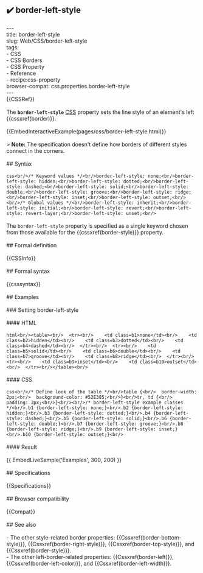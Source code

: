 ## ✔️ border-left-style 
 ---<br/>title: border-left-style<br/>slug: Web/CSS/border-left-style<br/>tags:<br/>  - CSS<br/>  - CSS Borders<br/>  - CSS Property<br/>  - Reference<br/>  - recipe:css-property<br/>browser-compat: css.properties.border-left-style<br/>---<br/>{{CSSRef}}<br/><br/>The **`border-left-style`** [CSS](/en-US/docs/Web/CSS) property sets the line style of an element's left {{cssxref(border)}}.<br/><br/>{{EmbedInteractiveExample(pages/css/border-left-style.html)}}<br/><br/>> **Note:** The specification doesn't define how borders of different styles connect in the corners.<br/><br/>## Syntax<br/><br/>```css<br/>/* Keyword values */<br/>border-left-style: none;<br/>border-left-style: hidden;<br/>border-left-style: dotted;<br/>border-left-style: dashed;<br/>border-left-style: solid;<br/>border-left-style: double;<br/>border-left-style: groove;<br/>border-left-style: ridge;<br/>border-left-style: inset;<br/>border-left-style: outset;<br/><br/>/* Global values */<br/>border-left-style: inherit;<br/>border-left-style: initial;<br/>border-left-style: revert;<br/>border-left-style: revert-layer;<br/>border-left-style: unset;<br/>```<br/><br/>The `border-left-style` property is specified as a single keyword chosen from those available for the {{cssxref(border-style)}} property.<br/><br/>## Formal definition<br/><br/>{{CSSInfo}}<br/><br/>## Formal syntax<br/><br/>{{csssyntax}}<br/><br/>## Examples<br/><br/>### Setting border-left-style<br/><br/>#### HTML<br/><br/>```html<br/><table><br/>  <tr><br/>    <td class=b1>none</td><br/>    <td class=b2>hidden</td><br/>    <td class=b3>dotted</td><br/>    <td class=b4>dashed</td><br/>  </tr><br/>  <tr><br/>    <td class=b5>solid</td><br/>    <td class=b6>double</td><br/>    <td class=b7>groove</td><br/>    <td class=b8>ridge</td><br/>  </tr><br/>  <tr><br/>    <td class=b9>inset</td><br/>    <td class=b10>outset</td><br/>  </tr><br/></table><br/>```<br/><br/>#### CSS<br/><br/>```css<br/>/* Define look of the table */<br/>table {<br/>  border-width: 2px;<br/>  background-color: #52E385;<br/>}<br/>tr, td {<br/>  padding: 3px;<br/>}<br/><br/>/* border-left-style example classes */<br/>.b1 {border-left-style: none;}<br/>.b2 {border-left-style: hidden;}<br/>.b3 {border-left-style: dotted;}<br/>.b4 {border-left-style: dashed;}<br/>.b5 {border-left-style: solid;}<br/>.b6 {border-left-style: double;}<br/>.b7 {border-left-style: groove;}<br/>.b8 {border-left-style: ridge;}<br/>.b9 {border-left-style: inset;}<br/>.b10 {border-left-style: outset;}<br/>```<br/><br/>#### Result<br/><br/>{{ EmbedLiveSample('Examples', 300, 200) }}<br/><br/>## Specifications<br/><br/>{{Specifications}}<br/><br/>## Browser compatibility<br/><br/>{{Compat}}<br/><br/>## See also<br/><br/>- The other style-related border properties: {{Cssxref(border-bottom-style)}}, {{Cssxref(border-right-style)}}, {{Cssxref(border-top-style)}}, and {{Cssxref(border-style)}}.<br/>- The other left-border-related properties: {{Cssxref(border-left)}}, {{Cssxref(border-left-color)}}, and {{Cssxref(border-left-width)}}.<br/>